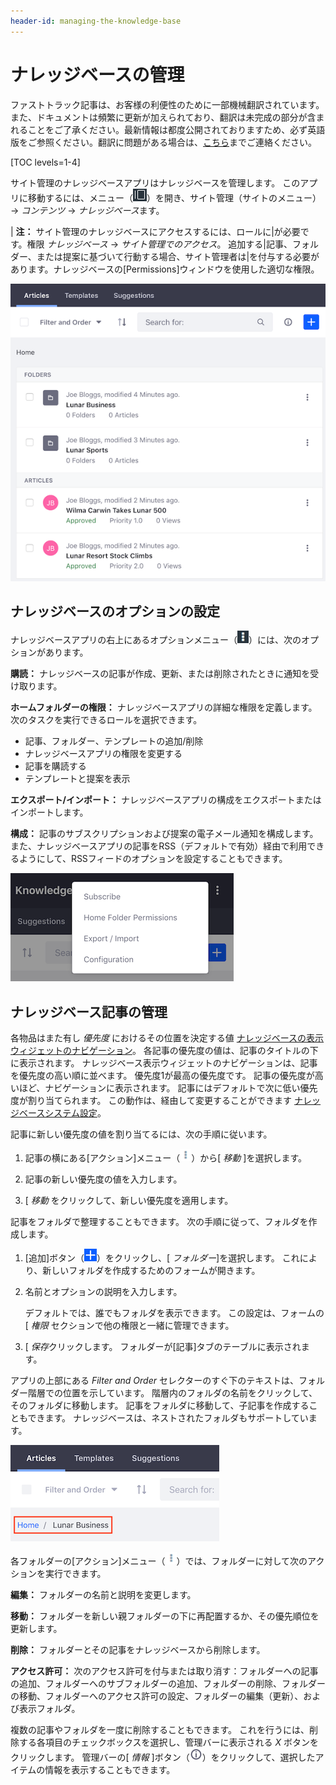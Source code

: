 ```yaml
---
header-id: managing-the-knowledge-base
---
```


# ナレッジベースの管理

<p class="alert alert-info"><span class="wysiwyg-color-blue120">ファストトラック記事は、お客様の利便性のために一部機械翻訳されています。また、ドキュメントは頻繁に更新が加えられており、翻訳は未完成の部分が含まれることをご了承ください。最新情報は都度公開されておりますため、必ず英語版をご参照ください。翻訳に問題がある場合は、<a href="mailto:support-content-jp@liferay.com">こちら</a>までご連絡ください。</span></p>

[TOC levels=1-4]

サイト管理のナレッジベースアプリはナレッジベースを管理します。 このアプリに移動するには、メニュー（![Menu](../../../../images/icon-menu.png)）を開き、サイト管理（サイトのメニュー）→ *コンテンツ* → *ナレッジベース*ます。

| **注：** サイト管理のナレッジベースにアクセスするには、ロールに|が必要です。権限 *ナレッジベース* → *サイト管理でのアクセス*。 追加する|記事、フォルダー、または提案に基づいて行動する場合、サイト管理者は|を付与する必要があります。ナレッジベースの[Permissions]ウィンドウを使用した適切な権限。

![図1：ナレッジベースの記事、フォルダー、提案を管理できます。](../../../../images/kb-admin-articles.png)

## ナレッジベースのオプションの設定

ナレッジベースアプリの右上にあるオプションメニュー（![Options](../../../../images/icon-options.png)）には、次のオプションがあります。

**購読：** ナレッジベースの記事が作成、更新、または削除されたときに通知を受け取ります。

**ホームフォルダーの権限：** ナレッジベースアプリの詳細な権限を定義します。次のタスクを実行できるロールを選択できます。

  - 記事、フォルダー、テンプレートの追加/削除
  - ナレッジベースアプリの権限を変更する
  - 記事を購読する
  - テンプレートと提案を表示

**エクスポート/インポート：** ナレッジベースアプリの構成をエクスポートまたはインポートします。

**構成：** 記事のサブスクリプションおよび提案の電子メール通知を構成します。 また、ナレッジベースアプリの記事をRSS（デフォルトで有効）経由で利用できるようにして、RSSフィードのオプションを設定することもできます。

![図2：ナレッジベースアプリのオプション。](../../../../images/kb-admin-options.png)

## ナレッジベース記事の管理

各物品はまた有し *優先度* におけるその位置を決定する値 [ナレッジベースの表示ウィジェットのナビゲーション](/docs/7-1/user/-/knowledge_base/u/knowledge-base-display)。 各記事の優先度の値は、記事のタイトルの下に表示されます。 ナレッジベース表示ウィジェットのナビゲーションは、記事を優先度の高い順に並べます。 優先度1が最高の優先度です。 記事の優先度が高いほど、ナビゲーションに表示されます。 記事にはデフォルトで次に低い優先度が割り当てられます。 この動作は、経由して変更することができます [ナレッジベースシステム設定](/docs/7-1/user/-/knowledge_base/u/knowledge-base-system-settings)。

記事に新しい優先度の値を割り当てるには、次の手順に従います。

1.  記事の横にある[アクション]メニュー（![Actions](../../../../images/icon-actions.png)）から[ *移動* ]を選択します。

2.  記事の新しい優先度の値を入力します。

3.  [ *移動* をクリックして、新しい優先度を適用します。

記事をフォルダで整理することもできます。 次の手順に従って、フォルダを作成します。

1.  [追加]ボタン（![Add](../../../../images/icon-add.png)）をクリックし、[ *フォルダー*]を選択します。 これにより、新しいフォルダを作成するためのフォームが開きます。

2.  名前とオプションの説明を入力します。

    デフォルトでは、誰でもフォルダを表示できます。 この設定は、フォームの[ *権限* セクションで他の権限と一緒に管理できます。

3.  [ *保存*クリックします。 フォルダーが[記事]タブのテーブルに表示されます。

アプリの上部にある *Filter and Order* セレクターのすぐ下のテキストは、フォルダー階層での位置を示しています。 階層内のフォルダの名前をクリックして、そのフォルダに移動します。 記事をフォルダに移動して、子記事を作成することもできます。 ナレッジベースは、ネストされたフォルダもサポートしています。

![図3：このスクリーンショットでは、赤いボックスを使用して、フォルダー階層内の現在の位置を示すテキストを強調表示しています。](../../../../images/kb-admin-folder-hierarchy.png)

各フォルダーの[アクション]メニュー（![Actions](../../../../images/icon-actions.png)）では、フォルダーに対して次のアクションを実行できます。

**編集：** フォルダーの名前と説明を変更します。

**移動：** フォルダーを新しい親フォルダーの下に再配置するか、その優先順位を更新します。

**削除：** フォルダーとその記事をナレッジベースから削除します。

**アクセス許可：** 次のアクセス許可を付与または取り消す：フォルダーへの記事の追加、フォルダーへのサブフォルダーの追加、フォルダーの削除、フォルダーの移動、フォルダーへのアクセス許可の設定、フォルダーの編集（更新）、および表示フォルダ。

複数の記事やフォルダを一度に削除することもできます。 これを行うには、削除する各項目のチェックボックスを選択し、管理バーに表示される *X* ボタンをクリックします。 管理バーの[ *情報* ]ボタン（![Info](../../../../images/icon-information-dm.png)）をクリックして、選択したアイテムの情報を表示することもできます。
